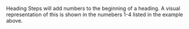 Heading Steps will add numbers to the beginning of a heading. 
A visual representation of this is shown in the numebers 1-4 listed in the example above.